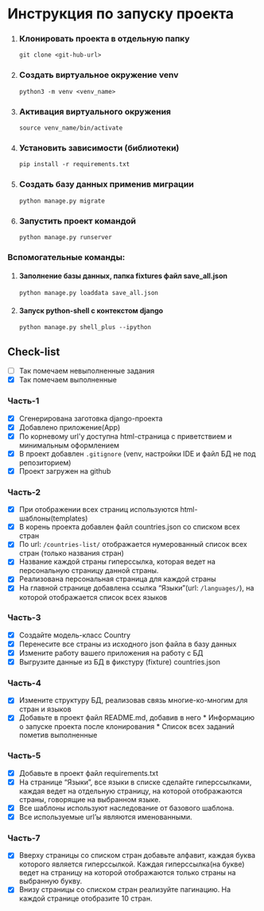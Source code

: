 # Инструкция по запуску проекта

1. ### Клонировать проекта в отдельную папку
    `git clone <git-hub-url>`

2. ### Создать виртуальное окружение venv
    `python3 -m venv <venv_name>`

3. ### Активация виртуального окружения
    `source venv_name/bin/activate`

4. ### Установить зависимости (библиотеки)
     `pip install -r requirements.txt`

5. ### Создать базу данных применив миграции
    `python manage.py migrate`

6. ### Запустить проект командой
    `python manage.py runserver`

### Вспомогательные команды:

   1. #### Заполнение базы данных, папка fixtures файл save_all.json
        `python manage.py loaddata save_all.json`

   2. #### Запуск python-shell c контекстом django
       `python manage.py shell_plus --ipython`


## Check-list

- [ ] Так помечаем невыполненные задания
- [x] Так помечаем выполненные

### Часть-1
- [x] Сгенерирована заготовка django-проекта
- [x] Добавлено приложение(App)
- [x] По корневому url'у доступна html-страница с приветствием и минимальным оформлением
- [x] В проект добавлен `.gitignore` (venv, настройки IDE и файл БД не под репозиторием)
- [x] Проект загружен на github

### Часть-2
- [x] При отображении всех страниц используются html-шаблоны(templates)
- [x] В корень проекта добавлен файл countries.json со списком всех стран
- [x] По url: `/countries-list/` отображается нумерованный список всех стран (только названия стран)
- [x] Название каждой страны гиперссылка, которая ведет на персональную страницу данной страны.
- [x] Реализована персональная страница для каждой страны
- [x] На главной странице добавлена ссылка “Языки”(url: `/languages/`), на которой отображается список всех языков

### Часть-3
- [x] Создайте модель-класс Country
- [x] Перенесите все страны из исходного json файла в базу данных
- [x] Измените работу вашего приложения на работу с БД
- [x] Выгрузите данные из БД в фикстуру (fixture) countries.json

### Часть-4
- [X] Измените структуру БД, реализовав связь многие-ко-многим для стран и языков
- [x] Добавьте в проект файл README.md, добавив в него
        * Информацию о запуске проекта после клонирования
        * Список всех заданий пометив выполненные

### Часть-5
- [x] Добавьте в проект файл requirements.txt
- [x] На странице “Языки”, все языки в списке сделайте гиперссылками, 
      каждая ведет на отдельную страницу, на которой отображаются страны,
      говорящие на выбранном языке.
- [x] Все шаблоны используют наследование от базового шаблона.
- [X] Все используемые url’ы являются именованными.

### Часть-7
- [x] Вверху страницы со списком стран добавьте алфавит, каждая буква которого является 
      гиперссылкой. Каждая гиперссылка(на букве) ведет на страницу на которой отображаются 
      только страны на выбранную букву.
- [x] Внизу страницы со списком стран реализуйте пагинацию. 
      На каждой странице отобразите 10 стран.
